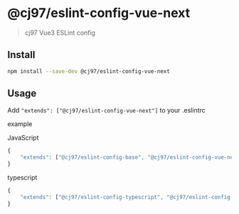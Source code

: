 # @cj97/eslint-config-vue-next

> cj97 Vue3 ESLint config

## Install

``` bash
npm install --save-dev @cj97/eslint-config-vue-next
```

## Usage

Add `"extends": ["@cj97/eslint-config-vue-next"]` to your .eslintrc

example

JavaScript

``` javascript
{
    "extends": ["@cj97/eslint-config-base", "@cj97/eslint-config-vue-next"]
}
```

typescript

``` javascript
{
    "extends": ["@cj97/eslint-config-typescript", "@cj97/eslint-config-vue-next"]
}
```
